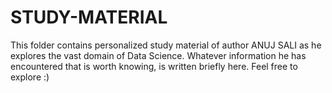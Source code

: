 # STUDY-MATERIAL
 This folder contains personalized study material of author ANUJ SALI as he explores the vast domain of Data Science.
 Whatever information he has encountered that is worth knowing, is written briefly here.
 Feel free to explore :)
